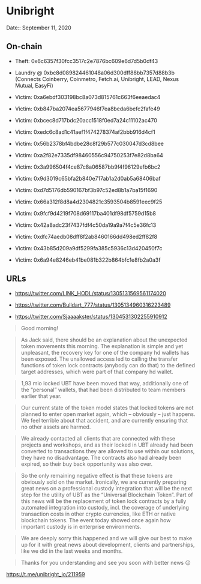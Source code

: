 # Unibright

Date:: September 11, 2020




## On-chain

- Theft: 0x6c6357f30fcc3517c2e7876bc609e6d7d5b0df43

- Laundry @ 0xbc8d089824461048a06d300dff88bb7357d88b3b (Connects Coinberry, Coinmetro, Fetch.ai, Unibright, LEAD, Nexus Mutual, EasyFi)

- Victim: 0xa6ebdf303198bc8a073d815761c663f6eeaedac4
- Victim: 0xb847ba2074ea5677946f7ea8beda6befc2fafe49
- Victim: 0xbcec8d717bdc20acc1518f0ed7a24c11102ac470
- Victim: 0xedc6c8ad1c41aef1f474278374af2bbb916d4cf1
- Victim: 0x56b2378bf4bdbe28c8f29b577c030047d3cd8bee
- Victim: 0xa2f82e7335df98460556c94750253f7e82d8ba64
- Victim: 0x3a996504f4ce87c8a06587bb9f4f96129efb6bc2
- Victim: 0x9d3019c65bfa2b840e717ab1a2d0ab5a68406baf
- Victim: 0xd7d5176db590167bf3b97c52ed8b1a7ba15f1690
- Victim: 0x66a312f8d8a4d2304821c3593504b8591eec9f25
- Victim: 0x9fcf9d4219f708d69117ba401df98df5759d15b8
- Victim: 0x42a8adc23f7437fdf4c50da19a9a7f4c5e36fc13
- Victim: 0xdfc74aedb08dff8f2ab8460166dd498ed2ff82f8
- Victim: 0x43b85d209a9df5299fa385c5936c13d420450f7c
- Victim: 0x6a94e8246eb41be081b322b864bfc1e8fb2a0a3f

## URLs

- https://twitter.com/LINK_HODL/status/1305131569561174020

- https://twitter.com/Bulldart_777/status/1305134960316223489

- https://twitter.com/Sjaaaakster/status/1304531302255910912

> Good morning!

> As Jack said, there should be an explanation about the unexpected token movements this morning.
> The explanation is simple and yet unpleasant, the recovery key for one of the company hd wallets has been exposed.
> The unallowed access led to calling the transfer functions of token lock contracts (anybody can do that) to the defined target addresses, which were part of that company hd wallet.

> 1,93 mio locked UBT have been moved that way, additionally one of the “personal” wallets, that had been distributed to team members earlier that year.

> Our current state of the token model states that locked tokens are not planned to enter open market again, which – obviously – just happens.
> We feel terrible about that accident, and are currently ensuring that no other assets are harmed.

> We already contacted all clients that are connected with these projects and workshops, and as their locked in UBT already had been converted to transactions they are allowed to use within our solutions, they have no disadvantage. The contracts also had already been expired, so their buy back opportunity was also over.

> So the only remaining negative effect is that these tokens are obviously sold on the market.
> Ironically, we are currently preparing great news on a professional custody integration that will be the next step for the utility of UBT as the “Universal Blockchain Token”. Part of this news will be the replacement of token lock contracts by a fully automated integration into custody, incl. the coverage of underlying transaction costs in other crypto currencies, like ETH or native blockchain tokens. The event today showed once again how important custody is in enterprise environments.

> We are deeply sorry this happened and we will give our best to make up for it with great news about development, clients and partnerships, like we did in the last weeks and months.

> Thanks for you understanding and see you soon with better news 😉

https://t.me/unibright_io/211959